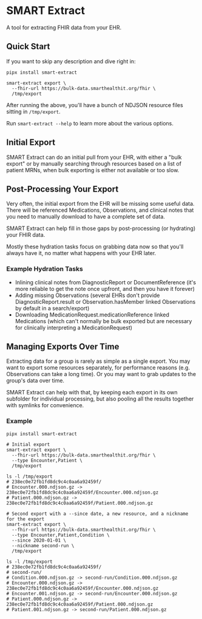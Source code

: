 # SMART Extract

A tool for extracting FHIR data from your EHR.

## Quick Start

If you want to skip any description and dive right in:

```shell
pipx install smart-extract

smart-extract export \
  --fhir-url https://bulk-data.smarthealthit.org/fhir \
  /tmp/export
```

After running the above, you'll have a bunch of NDJSON resource files sitting in `/tmp/export`.

Run `smart-extract --help` to learn more about the various options.

## Initial Export

SMART Extract can do an initial pull from your EHR,
with either a "bulk export" or by manually searching through resources 
based on a list of patient MRNs,
when bulk exporting is either not available or too slow.

## Post-Processing Your Export

Very often, the initial export from the EHR will be missing some useful data.
There will be referenced Medications, Observations, and clinical notes that you need to manually
download to have a complete set of data.

SMART Extract can help fill in those gaps by post-processing (or hydrating) your FHIR data.

Mostly these hydration tasks focus on grabbing data now so that you'll always have it,
no matter what happens with your EHR later.

### Example Hydration Tasks

- Inlining clinical notes from DiagnosticReport or DocumentReference
  (it's more reliable to get the note once upfront, and then you have it forever)
- Adding missing Observations (several EHRs don't provide
  DiagnosticReport.result or Observation.hasMember linked
  Observations by default in a search/export)
- Downloading MedicationRequest.medicationReference linked
  Medications (which can't normally be bulk exported but
  are necessary for clinically interpreting a MedicationRequest)

## Managing Exports Over Time

Extracting data for a group is rarely as simple as a single export.
You may want to export some resources separately, for performance reasons
(e.g. Observations can take a long time).
Or you may want to grab updates to the group's data over time.

SMART Extract can help with that, by keeping each export in its own subfolder
for individual processing,
but also pooling all the results together with symlinks for convenience.

### Example

```shell
pipx install smart-extract

# Initial export
smart-extract export \
  --fhir-url https://bulk-data.smarthealthit.org/fhir \
  --type Encounter,Patient \
  /tmp/export

ls -l /tmp/export
# 238ec0e72fb1fd8dc9c4c0aa6a92459f/
# Encounter.000.ndjson.gz -> 238ec0e72fb1fd8dc9c4c0aa6a92459f/Encounter.000.ndjson.gz
# Patient.000.ndjson.gz -> 238ec0e72fb1fd8dc9c4c0aa6a92459f/Patient.000.ndjson.gz

# Second export with a --since date, a new resource, and a nickname for the export
smart-extract export \
  --fhir-url https://bulk-data.smarthealthit.org/fhir \
  --type Encounter,Patient,Condition \
  --since 2020-01-01 \
  --nickname second-run \
  /tmp/export

ls -l /tmp/export
# 238ec0e72fb1fd8dc9c4c0aa6a92459f/
# second-run/
# Condition.000.ndjson.gz -> second-run/Condition.000.ndjson.gz
# Encounter.000.ndjson.gz -> 238ec0e72fb1fd8dc9c4c0aa6a92459f/Encounter.000.ndjson.gz
# Encounter.001.ndjson.gz -> second-run/Encounter.000.ndjson.gz
# Patient.000.ndjson.gz -> 238ec0e72fb1fd8dc9c4c0aa6a92459f/Patient.000.ndjson.gz
# Patient.001.ndjson.gz -> second-run/Patient.000.ndjson.gz
```
